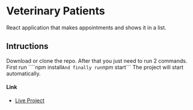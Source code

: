 # Veterinary Patients

React application that makes appointments and shows it in a list.

## Intructions

Download or clone the repo. After that you just need to run 2 commands. 
First run ````npm install```
And finally run ```npm start```
The project will start automatically. 

 #### Link
* [Live Project](https://sleepy-sammet-d28348.netlify.com/) 
